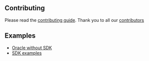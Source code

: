 ## Contributing

Please read the [contributing guide](./Contributing.md). Thank you to all our [contributors](https://github.com/xar-network/examples/graphs/contributors)

## Examples

- [Oracle without SDK](./oracle-no-sdk.js)
- [SDK examples](./sdk-examples.js)
